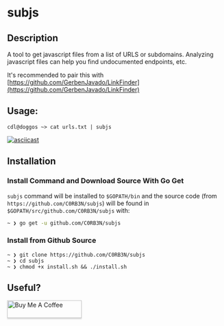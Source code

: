 # subjs
## Description
A tool to get javascript files from a list of URLS or subdomains. Analyzing javascript files can help you find undocumented endpoints, etc.

It's recommended to pair this with [https://github.com/GerbenJavado/LinkFinder](https://github.com/GerbenJavado/LinkFinder)


## Usage:

`cdl@doggos ~> cat urls.txt | subjs`

[![asciicast](https://asciinema.org/a/225809.svg)](https://asciinema.org/a/225809)

## Installation

### Install Command and Download Source With Go Get

`subjs` command will be installed to ```$GOPATH/bin``` and the source code (from `https://github.com/C0RB3N/subjs`) will be found in `$GOPATH/src/github.com/C0RB3N/subjs` with:

```bash
~ ❯ go get -u github.com/C0RB3N/subjs
```

### Install from Github Source

```
~ ❯ git clone https://github.com/C0RB3N/subjs
~ ❯ cd subjs
~ ❯ chmod +x install.sh && ./install.sh
```

## Useful?

<a href="http://buymeacoff.ee/cdl" target="_blank"><img src="https://www.buymeacoffee.com/assets/img/custom_images/orange_img.png" alt="Buy Me A Coffee" style="height: 41px !important;width: 174px !important;box-shadow: 0px 3px 2px 0px rgba(190, 190, 190, 0.5) !important;-webkit-box-shadow: 0px 3px 2px 0px rgba(190, 190, 190, 0.5) !important;" ></a>
